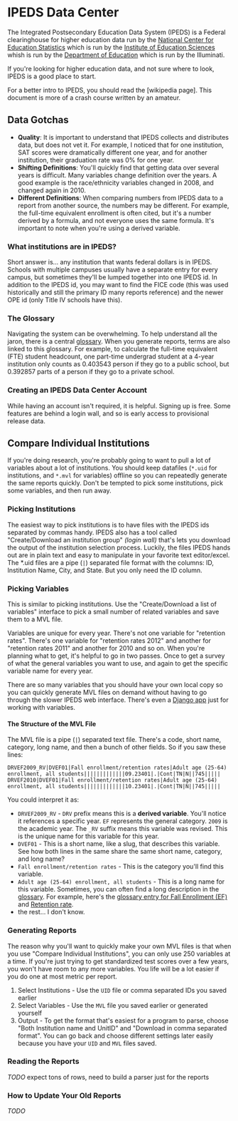 IPEDS Data Center
=================

The Integrated Postsecondary Education Data System (IPEDS) is a Federal
clearinghouse for higher education data run by the [National Center for
Education Statistics] which is run by the [Institute of Education Sciences]
whish is run by the [Department of Education] which is run by the Illuminati.

If you're looking for higher education data, and not sure where to look, IPEDS
is a good place to start.

For a better intro to IPEDS, you should read the [wikipedia page]. This
document is more of a crash course written by an amateur.

  [National Center for Education Statistics]: http://nces.ed.gov/
  [Institute of Education Sciences]: http://ies.ed.gov/
  [Department of Education]: http://www.ed.gov/


Data Gotchas
------------

- **Quality**: It is important to understand that IPEDS collects and
  distributes data, but does not vet it. For example, I noticed that for one
  institution, SAT scores were dramatically different one year, and for another
  institution, their graduation rate was 0% for one year.
- **Shifting Definitions**: You'll quickly find that getting data over several
  years is difficult. Many variables change definition over the years. A good
  example is the race/ethnicity variables changed in 2008, and changed again in
  2010.
- **Different Definitions**: When comparing numbers from IPEDS data to a report
  from another source, the numbers may be different. For example, the full-time
  equivalent enrollment is often cited, but it's a number derived by a formula,
  and not everyone uses the same formula. It's important to note when you're
  using a derived variable.


### What institutions are in IPEDS?

Short answer is... any institution that wants federal dollars is in IPEDS.
Schools with multiple campuses usually have a separate entry for every campus,
but sometimes they'll be lumped together into one IPEDS id. In addition to the
IPEDS id, you may want to find the FICE code (this was used historically and
still the primary ID many reports reference) and the newer OPE id (only Title
IV schools have this).


### The Glossary

Navigating the system can be overwhelming. To help understand all the jaron,
there is a central [glossary]. When you generate reports, terms are also linked
to this glossary. For example, to calculate the full-time equivalent (FTE)
student headcount, one part-time undergrad student at a 4-year institution only
counts as 0.403543 person if they go to a public school, but 0.392857 parts of
a person if they go to a private school.

  [glossary]: http://nces.ed.gov/ipeds/glossary/


### Creating an IPEDS Data Center Account

While having an account isn't required, it is helpful. Signing up is free. Some
features are behind a login wall, and so is early access to provisional release
data.


Compare Individual Institutions
-------------------------------

If you're doing research, you're probably going to want to pull a lot of
variables about a lot of institutions. You should keep datafiles (`*.uid` for
institutions, and `*.mvl` for variables) offline so you can repeatedly generate
the same reports quickly. Don't be tempted to pick some institutions, pick some
variables, and then run away.

### Picking Institutions

The easiest way to pick institutions is to have files with the IPEDS ids
separated by commas handy. IPEDS also has a tool called "Create/Download an
institution group" *(login wall)* that's lets you download the output of the
institution selection process. Luckily, the files IPEDS hands out are in plain
text and easy to manipulate in your favorite text editor/excel. The *.uid files
are a pipe (`|`) separated file format with the columns: ID, Institution Name,
City, and State. But you only need the ID column.

### Picking Variables

This is similar to picking institutions. Use the "Create/Download a list of
variables" interface to pick a small number of related variables and save them
to a MVL file.

Variables are unique for every year. There's not one variable for "retention
rates". There's one variable for "retention rates 2012" and another for
"retention rates 2011" and another for 2010 and so on. When you're planning
what to get, it's helpful to go in two passes. Once to get a survey of what the
general variables you want to use, and again to get the specific variable name
for every year.

There are so many variables that you should have your own local copy so you can
quickly generate MVL files on demand without having to go through the slower
IPEDS web interface. There's even a [Django
app](https://github.com/texastribune/ipeds_reporter) just for working with
variables.

#### The Structure of the MVL File

The MVL file is a pipe (`|`) separated text file. There's a code, short name,
category, long name, and then a bunch of other fields. So if you saw these
lines:

    DRVEF2009_RV|DVEF01|Fall enrollment/retention rates|Adult age (25-64) enrollment, all students|||||||||||||09.23401|.|Cont|TN|N||745|||||
    DRVEF2010|DVEF01|Fall enrollment/retention rates|Adult age (25-64) enrollment, all students|||||||||||||10.23401|.|Cont|TN|N||745|||||

You could interpret it as:

* `DRVEF2009_RV` - `DRV` prefix means this is a **derived variable**. You'll
  notice it references a specific year. `EF` represents the general category.
  `2009` is the academic year. The `_RV` suffix means this variable was
  revised. This is the unique name for this variable for this year.
* `DVEF01` - This is a short name, like a slug, that describes this variable.
  See how both lines in the same share the same short name, category, and long
  name?
* `Fall enrollment/retention rates` - This is the category you'll find this
  variable.
* `Adult age (25-64) enrollment, all students` - This is a long name for this
  variable. Sometimes, you can often find a long description in the [glossary].
  For example, here's the [glossary entry for Fall Enrollment
  (EF)](http://nces.ed.gov/ipeds/glossary/index.asp?id=802) and [Retention
  rate](http://nces.ed.gov/ipeds/glossary/?charindex=R).
* the rest... I don't know.

### Generating Reports

The reason why you'll want to quickly make your own MVL files is that when you
use "Compare Individual Institutions", you can only use 250 variables at a
time. If you're just trying to get standardized test scores over a few years,
you won't have room to any more variables. You life will be a lot easier if you
do one at most metric per report.

1. Select Institutions - Use the `UID` file or comma separated IDs you saved
   earlier
2. Select Variables - Use the `MVL` file you saved earlier or generated
   yourself
3. Output - To get the format that's easiest for a program to parse, choose
   "Both Institution name and UnitID" and "Download in comma separated format".
   You can go back and choose different settings later easily because you have
   your `UID` and `MVL` files saved.

### Reading the Reports

_TODO_ expect tons of rows, need to build a parser just for the reports

### How to Update Your Old Reports

_TODO_
